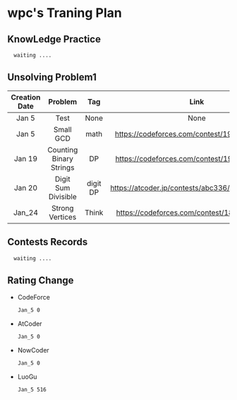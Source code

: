 # wpc's Traning Plan

## KnowLedge Practice

```latex
  waiting ....
```

## Unsolving Problem1

| Creation Date |         Problem         |   Tag    |                       Link                        | Difficulty  | Solved Date  |
| :-----------: | :---------------------: | :------: | :-----------------------------------------------: | :---------: | :----------: |
|     Jan 5     |          Test           |   None   |                       None                        |    None     |  *Accepted*  |
|     Jan 5     |        Small GCD        |   math   |   https://codeforces.com/contest/1900/problem/D   |   CF_2000   | *Unaccepted* |
|    Jan 19     | Counting Binary Strings |    DP    |   https://codeforces.com/contest/1920/problem/E   |   CF_2100   | *Unaccepted* |
|    Jan 20     |   Digit Sum Divisible   | digit DP | https://atcoder.jp/contests/abc336/tasks/abc336_e | atcoder 525 | *Unaccepted* |
|    Jan_24     |     Strong Vertices     |  Think   | https://codeforces.com/contest/1857/problemD      |   CF_1300   | *Unaccepted* |

## Contests Records

```latex
  waiting ....
```

## Rating Change

- CodeForce
  
  ```latex
  Jan_5 0
  ```

- AtCoder
  
  ```latex
  Jan_5 0
  ```

- NowCoder
  
  ```latex
  Jan_5 0
  ```

- LuoGu
  
  ```latex
  Jan_5 516
  ```
